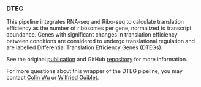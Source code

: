 ### DTEG

This pipeline integrates RNA-seq and Ribo-seq to calculate translation efficiency as the number of ribosomes per gene, normalized to transcript abundance. Genes with significant changes in translation efficiency between conditions are considered to undergo translational regulation and are labelled Differential Translation Efficiency Genes (DTEGs).

See the original [publication](https://pubmed.ncbi.nlm.nih.gov/31763789/) and GitHub [repository](https://github.com/SGDDNB/translational_regulation) for more information.

For more questions about this wrapper of the DTEG pipeline, you may contact [Colin Wu](colin.wu2@nih.gov) or [Wilfried Guiblet](guibletwm@nih.gov).
